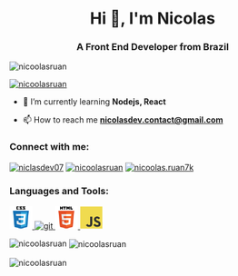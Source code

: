 <h1 align="center">Hi 👋, I'm Nicolas</h1>
<h3 align="center">A Front End Developer from Brazil</h3>

<p align="left"> <img src="https://komarev.com/ghpvc/?username=nicoolasruan&label=Profile%20views&color=0e75b6&style=flat" alt="nicoolasruan" /> </p>

<p align="left"> <a href="https://github.com/ryo-ma/github-profile-trophy"><img src="https://github-profile-trophy.vercel.app/?username=nicoolasruan" alt="nicoolasruan" /></a> </p>

- 🌱 I’m currently learning **Nodejs, React**

- 📫 How to reach me **nicolasdev.contact@gmail.com**

<h3 align="left">Connect with me:</h3>
<p align="left">
<a href="https://twitter.com/niclasdev07" target="blank"><img align="center" src="https://raw.githubusercontent.com/rahuldkjain/github-profile-readme-generator/master/src/images/icons/Social/twitter.svg" alt="niclasdev07" height="30" width="40" /></a>
<a href="https://linkedin.com/in/nicoolasruan" target="blank"><img align="center" src="https://raw.githubusercontent.com/rahuldkjain/github-profile-readme-generator/master/src/images/icons/Social/linked-in-alt.svg" alt="nicoolasruan" height="30" width="40" /></a>
<a href="https://instagram.com/nicoolas.ruan7k" target="blank"><img align="center" src="https://raw.githubusercontent.com/rahuldkjain/github-profile-readme-generator/master/src/images/icons/Social/instagram.svg" alt="nicoolas.ruan7k" height="30" width="40" /></a>
</p>

<h3 align="left">Languages and Tools:</h3>
<p align="left"> <a href="https://www.w3schools.com/css/" target="_blank" rel="noreferrer"> <img src="https://raw.githubusercontent.com/devicons/devicon/master/icons/css3/css3-original-wordmark.svg" alt="css3" width="40" height="40"/> </a> <a href="https://git-scm.com/" target="_blank" rel="noreferrer"> <img src="https://www.vectorlogo.zone/logos/git-scm/git-scm-icon.svg" alt="git" width="40" height="40"/> </a> <a href="https://www.w3.org/html/" target="_blank" rel="noreferrer"> <img src="https://raw.githubusercontent.com/devicons/devicon/master/icons/html5/html5-original-wordmark.svg" alt="html5" width="40" height="40"/> </a> <a href="https://developer.mozilla.org/en-US/docs/Web/JavaScript" target="_blank" rel="noreferrer"> <img src="https://raw.githubusercontent.com/devicons/devicon/master/icons/javascript/javascript-original.svg" alt="javascript" width="40" height="40"/> </a> </p>

<p><img align="left" src="https://github-readme-stats.vercel.app/api/top-langs?username=nicoolasruan&show_icons=true&locale=en&layout=compact" alt="nicoolasruan" /></p>

<p>&nbsp;<img align="center" src="https://github-readme-stats.vercel.app/api?username=nicoolasruan&show_icons=true&locale=en" alt="nicoolasruan" /></p>

<p><img align="center" src="https://github-readme-streak-stats.herokuapp.com/?user=nicoolasruan&" alt="nicoolasruan" /></p>
